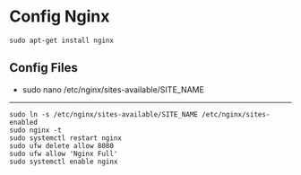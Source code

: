 # Config Nginx
	sudo apt-get install nginx

## Config Files
 - sudo nano /etc/nginx/sites-available/SITE_NAME
---
	sudo ln -s /etc/nginx/sites-available/SITE_NAME /etc/nginx/sites-enabled
	sudo nginx -t
	sudo systemctl restart nginx
	sudo ufw delete allow 8080
	sudo ufw allow 'Nginx Full'
	sudo systemctl enable nginx
```
